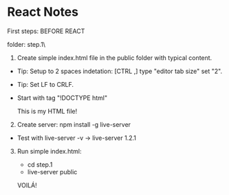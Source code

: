 # React Notes
First steps: BEFORE REACT

folder: step.1\

1. Create simple index.html file in the public folder with typical content.

  - Tip: Setup to 2 spaces indetation: [CTRL ,] type "editor tab size" set "2".

  - Tip: Set LF to CRLF.

  - Start with tag "!DOCTYPE html"
    <!DOCTYPE html>
    <html>

    <head>
      <meta charset="UTF-8">
      <title>First app</title>
    </head>

    <body>
      This is my HTML file!
    </body>

    </html>

2. Create server: npm install -g live-server
  - Test with live-server -v -> live-server 1.2.1

3. Run simple index.html: 
    - cd step.1
    - live-server public

    VOILÁ!
